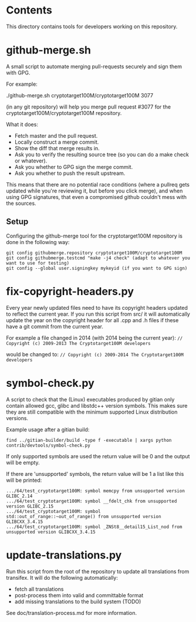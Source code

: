 Contents
===========
This directory contains tools for developers working on this repository.

github-merge.sh
==================

A small script to automate merging pull-requests securely and sign them with GPG.

For example:

  ./github-merge.sh cryptotarget100M/cryptotarget100M 3077

(in any git repository) will help you merge pull request #3077 for the
cryptotarget100M/cryptotarget100M repository.

What it does:
* Fetch master and the pull request.
* Locally construct a merge commit.
* Show the diff that merge results in.
* Ask you to verify the resulting source tree (so you can do a make
check or whatever).
* Ask you whether to GPG sign the merge commit.
* Ask you whether to push the result upstream.

This means that there are no potential race conditions (where a
pullreq gets updated while you're reviewing it, but before you click
merge), and when using GPG signatures, that even a compromised github
couldn't mess with the sources.

Setup
---------
Configuring the github-merge tool for the cryptotarget100M repository is done in the following way:

    git config githubmerge.repository cryptotarget100M/cryptotarget100M
    git config githubmerge.testcmd "make -j4 check" (adapt to whatever you want to use for testing)
    git config --global user.signingkey mykeyid (if you want to GPG sign)

fix-copyright-headers.py
===========================

Every year newly updated files need to have its copyright headers updated to reflect the current year.
If you run this script from src/ it will automatically update the year on the copyright header for all
.cpp and .h files if these have a git commit from the current year.

For example a file changed in 2014 (with 2014 being the current year):
```// Copyright (c) 2009-2013 The Cryptotarget100M developers```

would be changed to:
```// Copyright (c) 2009-2014 The Cryptotarget100M developers```

symbol-check.py
==================

A script to check that the (Linux) executables produced by gitian only contain
allowed gcc, glibc and libstdc++ version symbols.  This makes sure they are
still compatible with the minimum supported Linux distribution versions.

Example usage after a gitian build:

    find ../gitian-builder/build -type f -executable | xargs python contrib/devtools/symbol-check.py 

If only supported symbols are used the return value will be 0 and the output will be empty.

If there are 'unsupported' symbols, the return value will be 1 a list like this will be printed:

    .../64/test_cryptotarget100M: symbol memcpy from unsupported version GLIBC_2.14
    .../64/test_cryptotarget100M: symbol __fdelt_chk from unsupported version GLIBC_2.15
    .../64/test_cryptotarget100M: symbol std::out_of_range::~out_of_range() from unsupported version GLIBCXX_3.4.15
    .../64/test_cryptotarget100M: symbol _ZNSt8__detail15_List_nod from unsupported version GLIBCXX_3.4.15

update-translations.py
=======================

Run this script from the root of the repository to update all translations from transifex.
It will do the following automatically:

- fetch all translations
- post-process them into valid and committable format
- add missing translations to the build system (TODO)

See doc/translation-process.md for more information.

